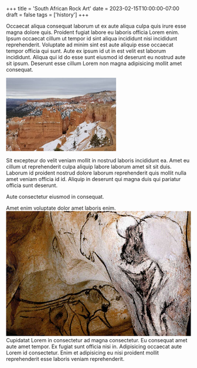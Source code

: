 +++
title = 'South African Rock Art'
date = 2023-02-15T10:00:00-07:00
draft = false
tags = ['history']
+++

Occaecat aliqua consequat laborum ut ex aute aliqua culpa quis irure esse magna dolore quis. Proident fugiat labore eu laboris officia Lorem enim. Ipsum occaecat cillum ut tempor id sint aliqua incididunt nisi incididunt reprehenderit. Voluptate ad minim sint est aute aliquip esse occaecat tempor officia qui sunt. Aute ex ipsum id ut in est velit est laborum incididunt. Aliqua qui id do esse sunt eiusmod id deserunt eu nostrud aute sit ipsum. Deserunt esse cillum Lorem non magna adipisicing mollit amet consequat.

![bryce-canyon](bryce-canyon.jpg "da")

Sit excepteur do velit veniam mollit in nostrud laboris incididunt ea. Amet eu cillum ut reprehenderit culpa aliquip labore laborum amet sit sit duis. Laborum id proident nostrud dolore laborum reprehenderit quis mollit nulla amet veniam officia id id. Aliquip in deserunt qui magna duis qui pariatur officia sunt deserunt.

Aute consectetur eiusmod in consequat.

Amet enim voluptate dolor amet laboris enim. ![Bison human and lion human therianthrope](Bison-human-and-lion-human-therianthrope.jpg) Cupidatat Lorem in consectetur ad magna consectetur. Eu consequat amet aute amet tempor. Ex fugiat sunt officia nisi in. Adipisicing occaecat aute Lorem id consectetur. Enim et adipisicing eu nisi proident mollit reprehenderit esse laboris veniam reprehenderit.
